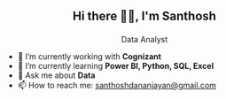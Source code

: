 ## <p align="center">Hi there 🙋‍♂️, I'm Santhosh</p>
<p align="center">Data Analyst</p>

- 🔭 I’m currently working with **Cognizant**
- 🌱 I’m currently learning **Power BI, Python, SQL, Excel**
- 💬 Ask me about **Data**
- 📫 How to reach me: [santhoshdananjayan@gmail.com](santhoshdananjayan@gmail.com)

<!--
**SanthoshD93/SanthoshD93** is a ✨ _special_ ✨ repository because its `README.md` (this file) appears on your GitHub profile.

Here are some ideas to get you started:

- 🔭 I’m currently working on ...
- 🌱 I’m currently learning ...
- 👯 I’m looking to collaborate on ...
- 🤔 I’m looking for help with ...
- 💬 Ask me about ...
- 📫 How to reach me: ...
- 😄 Pronouns: ...
- ⚡ Fun fact: ...
-->
